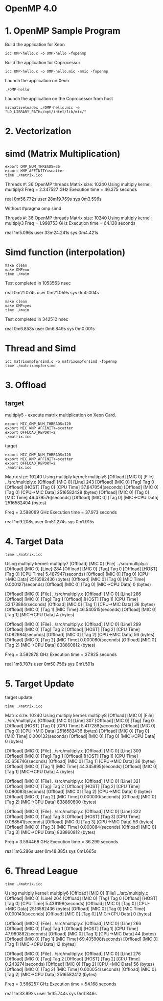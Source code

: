 # OpenMP 4.0

# 1. OpenMP Sample Program

Build the application for Xeon
```
icc OMP-hello.c -o OMP-hello -fopenmp
```

Build the application for Coprocessor
```
icc OMP-hello.c -o OMP-hello.mic -mmic -fopenmp
```

Launch the application on Xeon
```
./OMP-hello
```

Launch the application on the Coprocessor from host
```
micnativeloadex ./OMP-hello.mic -e "LD_LIBRARY_PATH=/opt/intel/lib/mic/"
```

# 2. Vectorization

# simd (Matrix Multiplication)
```
export OMP_NUM_THREADS=36 
export KMP_AFFINITY=scatter
time ./matrix.icc
```

Threads #: 36 OpenMP threads
Matrix size: 10240
Using multiply kernel: multiply3
Freq = 2.347527 GHz
Execution time = 46.375 seconds

real    0m56.772s
user    28m19.769s
sys     0m3.596s

Without #pragma omp simd

Threads #: 36 OpenMP threads
Matrix size: 10240
Using multiply kernel: multiply3
Freq = 1.998753 GHz
Execution time = 64.138 seconds

real    1m5.096s
user    33m24.241s
sys     0m4.421s

# Simd function (interpolation)

```
make clean
make OMP=no
time ./main
```
Test completed in 1053563 nsec

real    0m21.074s
user    0m21.059s
sys     0m0.004s

```
make clean
make OMP=yes
time ./main
```

Test completed in 342512 nsec

real    0m6.853s
user    0m6.849s
sys     0m0.001s

# Thread and Simd

```
icc matrixompforsimd.c -o matrixompforsimd -fopenmp
time ./matrixompforsimd
```

# 3. Offload
## target

multiply5 - execute matrix multiplication on Xeon Card.

```
export MIC_OMP_NUM_THREADS=120
export MIC_KMP_AFFINITY=scatter
export OFFLOAD_REPORT=2
./matrix.icc
```

target

```
export MIC_OMP_NUM_THREADS=120
export MIC_KMP_AFFINITY=scatter
export OFFLOAD_REPORT=2
./matrix.icc
```

Matrix size: 10240
Using multiply kernel: multiply5
[Offload] [MIC 0] [File]                    ../src/multiply.c
[Offload] [MIC 0] [Line]                    243
[Offload] [MIC 0] [Tag]                     Tag 0
[Offload] [HOST]  [Tag 0] [CPU Time]        37.847054(seconds)
[Offload] [MIC 0] [Tag 0] [CPU->MIC Data]   2516582428 (bytes)
[Offload] [MIC 0] [Tag 0] [MIC Time]        46.479576(seconds)
[Offload] [MIC 0] [Tag 0] [MIC->CPU Data]   2516582404 (bytes)

Freq = 3.588089 GHz
Execution time = 37.973 seconds

real    1m9.208s
user    0m51.274s
sys     0m1.915s

# 4. Target Data

```
time ./matrix.icc
```
Using multiply kernel: multiply7
[Offload] [MIC 0] [File]                    ../src/multiply.c
[Offload] [MIC 0] [Line]                    284
[Offload] [MIC 0] [Tag]                     Tag 0
[Offload] [HOST]  [Tag 0] [CPU Time]        5.487947(seconds)
[Offload] [MIC 0] [Tag 0] [CPU->MIC Data]   2516582436 (bytes)
[Offload] [MIC 0] [Tag 0] [MIC Time]        0.000127(seconds)
[Offload] [MIC 0] [Tag 0] [MIC->CPU Data]   0 (bytes)

[Offload] [MIC 0] [File]                    ../src/multiply.c
[Offload] [MIC 0] [Line]                    286
[Offload] [MIC 0] [Tag]                     Tag 1
[Offload] [HOST]  [Tag 1] [CPU Time]        32.173884(seconds)
[Offload] [MIC 0] [Tag 1] [CPU->MIC Data]   36 (bytes)
[Offload] [MIC 0] [Tag 1] [MIC Time]        46.540515(seconds)
[Offload] [MIC 0] [Tag 1] [MIC->CPU Data]   4 (bytes)

[Offload] [MIC 0] [File]                    ../src/multiply.c
[Offload] [MIC 0] [Line]                    299
[Offload] [MIC 0] [Tag]                     Tag 2
[Offload] [HOST]  [Tag 2] [CPU Time]        0.082984(seconds)
[Offload] [MIC 0] [Tag 2] [CPU->MIC Data]   56 (bytes)
[Offload] [MIC 0] [Tag 2] [MIC Time]        0.000060(seconds)
[Offload] [MIC 0] [Tag 2] [MIC->CPU Data]   838860812 (bytes)

Freq = 3.582878 GHz
Execution time = 37.925 seconds

real    1m8.707s
user    0m50.756s
sys     0m1.591s

# 5. Target Update
target update

```
time ./matrix.icc
```

Matrix size: 10240
Using multiply kernel: multiply8
[Offload] [MIC 0] [File]                    ../src/multiply.c
[Offload] [MIC 0] [Line]                    307
[Offload] [MIC 0] [Tag]                     Tag 0
[Offload] [HOST]  [Tag 0] [CPU Time]        5.417288(seconds)
[Offload] [MIC 0] [Tag 0] [CPU->MIC Data]   2516582436 (bytes)
[Offload] [MIC 0] [Tag 0] [MIC Time]        0.000132(seconds)
[Offload] [MIC 0] [Tag 0] [MIC->CPU Data]   0 (bytes)

[Offload] [MIC 0] [File]                    ../src/multiply.c
[Offload] [MIC 0] [Line]                    309
[Offload] [MIC 0] [Tag]                     Tag 1
[Offload] [HOST]  [Tag 1] [CPU Time]        30.656746(seconds)
[Offload] [MIC 0] [Tag 1] [CPU->MIC Data]   36 (bytes)
[Offload] [MIC 0] [Tag 1] [MIC Time]        44.345895(seconds)
[Offload] [MIC 0] [Tag 1] [MIC->CPU Data]   4 (bytes)

[Offload] [MIC 0] [File]                    ../src/multiply.c
[Offload] [MIC 0] [Line]                    321
[Offload] [MIC 0] [Tag]                     Tag 2
[Offload] [HOST]  [Tag 2] [CPU Time]        0.080083(seconds)
[Offload] [MIC 0] [Tag 2] [CPU->MIC Data]   0 (bytes)
[Offload] [MIC 0] [Tag 2] [MIC Time]        0.000000(seconds)
[Offload] [MIC 0] [Tag 2] [MIC->CPU Data]   838860800 (bytes)

[Offload] [MIC 0] [File]                    ../src/multiply.c
[Offload] [MIC 0] [Line]                    322
[Offload] [MIC 0] [Tag]                     Tag 3
[Offload] [HOST]  [Tag 3] [CPU Time]        0.088541(seconds)
[Offload] [MIC 0] [Tag 3] [CPU->MIC Data]   56 (bytes)
[Offload] [MIC 0] [Tag 3] [MIC Time]        0.000084(seconds)
[Offload] [MIC 0] [Tag 3] [MIC->CPU Data]   838860812 (bytes)

Freq = 3.594468 GHz
Execution time = 36.299 seconds

real    1m6.286s
user    0m48.385s
sys     0m1.665s


# 6. Thread League

```
time ./matrix.icc
```

Using multiply kernel: multiply6
[Offload] [MIC 0] [File]                    ../src/multiply.c
[Offload] [MIC 0] [Line]                    264
[Offload] [MIC 0] [Tag]                     Tag 0
[Offload] [HOST]  [Tag 0] [CPU Time]        5.436198(seconds)
[Offload] [MIC 0] [Tag 0] [CPU->MIC Data]   2516582436 (bytes)
[Offload] [MIC 0] [Tag 0] [MIC Time]        0.000143(seconds)
[Offload] [MIC 0] [Tag 0] [MIC->CPU Data]   0 (bytes)

[Offload] [MIC 0] [File]                    ../src/multiply.c
[Offload] [MIC 0] [Line]                    266
[Offload] [MIC 0] [Tag]                     Tag 1
[Offload] [HOST]  [Tag 1] [CPU Time]        47.980882(seconds)
[Offload] [MIC 0] [Tag 1] [CPU->MIC Data]   44 (bytes)
[Offload] [MIC 0] [Tag 1] [MIC Time]        69.405908(seconds)
[Offload] [MIC 0] [Tag 1] [MIC->CPU Data]   12 (bytes)

[Offload] [MIC 0] [File]                    ../src/multiply.c
[Offload] [MIC 0] [Line]                    276
[Offload] [MIC 0] [Tag]                     Tag 2
[Offload] [HOST]  [Tag 2] [CPU Time]        0.243274(seconds)
[Offload] [MIC 0] [Tag 2] [CPU->MIC Data]   56 (bytes)
[Offload] [MIC 0] [Tag 2] [MIC Time]        0.000054(seconds)
[Offload] [MIC 0] [Tag 2] [MIC->CPU Data]   2516582412 (bytes)

Freq = 3.566257 GHz
Execution time = 54.168 seconds

real    1m33.892s
user    1m15.744s
sys     0m1.846s
